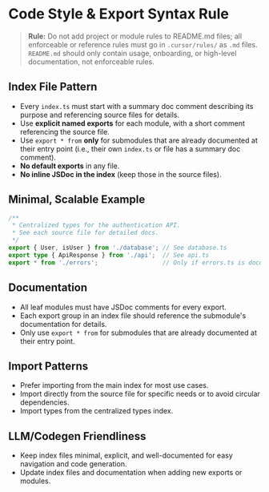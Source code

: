 # Code Style & Export Syntax Rule

> **Rule:** Do not add project or module rules to README.md files; all enforceable or reference rules must go in `.cursor/rules/` as `.md` files. `README.md` should only contain usage, onboarding, or high-level documentation, not enforceable rules.

## Index File Pattern
- Every `index.ts` must start with a summary doc comment describing its purpose and referencing source files for details.
- Use **explicit named exports** for each module, with a short comment referencing the source file.
- Use `export * from` **only** for submodules that are already documented at their entry point (i.e., their own `index.ts` or file has a summary doc comment).
- **No default exports** in any file.
- **No inline JSDoc in the index** (keep those in the source files).

## Minimal, Scalable Example
```typescript
/**
 * Centralized types for the authentication API.
 * See each source file for detailed docs.
 */
export { User, isUser } from './database'; // See database.ts
export type { ApiResponse } from './api';  // See api.ts
export * from './errors';                  // Only if errors.ts is documented
```

## Documentation
- All leaf modules must have JSDoc comments for every export.
- Each export group in an index file should reference the submodule's documentation for details.
- Only use `export * from` for submodules that are already documented at their entry point.

## Import Patterns
- Prefer importing from the main index for most use cases.
- Import directly from the source file for specific needs or to avoid circular dependencies.
- Import types from the centralized types index.

## LLM/Codegen Friendliness
- Keep index files minimal, explicit, and well-documented for easy navigation and code generation.
- Update index files and documentation when adding new exports or modules. 